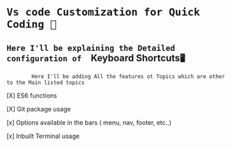 
# `Vs code Customization for Quick Coding 💯`

## `Here I'll be explaining the Detailed configuration of  `Keyboard Shortcuts` 🖥️ `

```
        Here I'll be adding All the features ot Topics which are other to the Main listed topics
```

[X] ES6 functions

[X] Git package usage

[x] Options available in the bars ( menu, nav, footer, etc..)

[x] Inbuilt Terminal usage

<!-- SS of theme one view and plugin look  -->

<!-- Link to it to download -->

<!-- If required setup explaination -->
